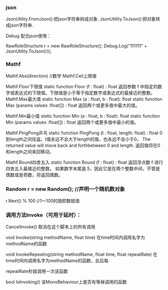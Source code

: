 ### json

JsonUtility.FromJson():把json字符串转成对象.
JsonUtility.ToJson():把对象转成json字符串.


Debug 配合json使用：

RawRoleStructure r = new RawRoleStructure();
Debug.Log("111111" + JsonUtility.ToJson(r));

### Mathf
Mathf.Abs(direction)  //数学
Mathf.Ceil上限值 


Mathf.Floor下限值 
static function Floor (f : float) : float      返回参数 f 中指定的数字或表达式的下限值。下限值是小于等于指定数字或表达式的最接近的整数。 
Mathf.Max最大值 
static function Max (a : float, b : float): float 
static function Max (params values :float[]) : float 
返回两个或更多值中最大的值。 

Mathf.Min最小值 
static function Min (a : float, b : float): float 
static function Min (params values :float[]) : float 
返回两个或更多值中最小的值。 


Mathf.PingPong乒乓 
static function PingPong (t : float, length: float) : float 
0到length之间往返。t值永远不会大于length的值，也永远不会小于0。 
The returned value will move back and forthbetween 0 and length. 
返回值将在0和length之间来回移动。 

Mathf.Round四舍五入 
static function Round (f : float) : float 
返回浮点数 f 进行四舍五入最接近的整数。      如果数字末尾是.5，因此它是在两个整数中间，不管是偶数或是奇数，将返回偶数。 


### Random r = new Random(); //声明一个随机数对象
r.Next() % 100  //1～100的随即数赋值



### 调用方法Invoke（可用于延时）：

CancelInvoke() 取消在这个脚本上的所有调用

void Invoke(string methodName, float time)  在time时间内调用名字为methodName的函数

void InvokeRepeating(string methodName, float time, float repeatRate) 在time时间内调用名字为methodName的函数，此后每

repeatRate秒就调用一次该函数

bool IsInvoking() 该MonoBehaviour上是否有等候调用的函数